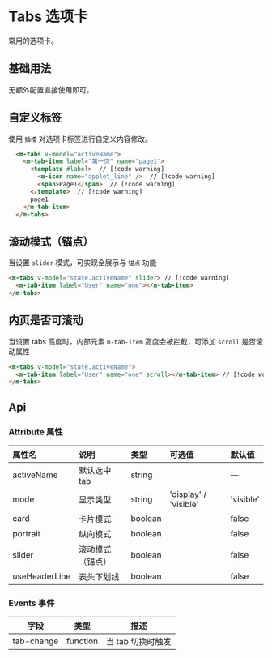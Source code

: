 # Tabs 选项卡

常用的选项卡。

## 基础用法

无额外配置直接使用即可。

<demo src="./base.vue" ></demo>

## 自定义标签

使用 `插槽` 对选项卡标签进行自定义内容修改。

```html
  <m-tabs v-model="activeName">
    <m-tab-item label="第一页" name="page1">   
      <template #label>  // [!code warning]
        <m-icon name="applet_line" />  // [!code warning]
        <span>Page1</span>  // [!code warning]
      </template>  // [!code warning]
      page1
    </m-tab-item>
  </m-tabs>
```

<demo src="./slot.vue" ></demo>

## 滚动模式（锚点）

当设置 `slider` 模式，可实现全展示与 `锚点` 功能

```html
<m-tabs v-model="state.activeName" slider> // [!code warning]
  <m-tab-item label="User" name="one"></m-tab-item> 
</m-tabs>
```

<demo src="./slider.vue" ></demo>

## 内页是否可滚动

当设置 tabs 高度时，内部元素 `m-tab-item` 高度会被拦截，可添加 `scroll` 是否滚动属性

```html
<m-tabs v-model="state.activeName">
  <m-tab-item label="User" name="one" scroll></m-tab-item> // [!code warning]
</m-tabs>
```

<demo src="./scroll.vue" ></demo>

## Api

### Attribute 属性

| 属性名        | 说明             | 类型    | 可选值                | 默认值    |
| :------------ | :--------------- | :------ | :-------------------- | :-------- |
| activeName    | 默认选中 tab     | string  |                       | —         |
| mode          | 显示类型         | string  | 'display' / 'visible' | 'visible' |
| card          | 卡片模式         | boolean |                       | false     |
| portrait      | 纵向模式         | boolean |                       | false     |
| slider        | 滚动模式（锚点） | boolean |                       | false     |
| useHeaderLine | 表头下划线       | boolean |                       | false     |

### Events 事件

| 字段       | 类型     | 描述              |
| ---------- | -------- | ----------------- |
| tab-change | function | 当 tab 切换时触发 |
